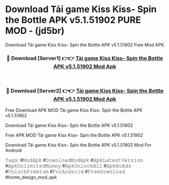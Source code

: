# Download Tải game Kiss Kiss- Spin the Bottle APK v5.1.51902 PURE MOD - (jd5br)
Download Tải game Kiss Kiss- Spin the Bottle APK v5.1.51902 Free Mod APK

<div align="center">
<h3>🔴 Download [Server1] 👉👉 <a href="https://apk-comot.site?title=Tải_game_Kiss_Kiss-_Spin_the_Bottle_APK_v5.1.51902">Tải game Kiss Kiss- Spin the Bottle APK v5.1.51902 Mod Apk</a></h3><br>

<h3>🔴 Download [Server2] 👉👉 <a href="https://apk-comot.site?title=Tải_game_Kiss_Kiss-_Spin_the_Bottle_APK_v5.1.51902">Tải game Kiss Kiss- Spin the Bottle APK v5.1.51902 Mod Apk</a></h3>
</div>


Free Download APK MOD Tải game Kiss Kiss- Spin the Bottle APK v5.1.51902

Download Tải game Kiss Kiss- Spin the Bottle APK v5.1.51902 

Free APK MOD Tải game Kiss Kiss- Spin the Bottle APK v5.1.51902 

Download Tải game Kiss Kiss- Spin the Bottle APK v5.1.51902 Mod For Android

𝚃𝚊𝚐𝚜: #𝙼𝚘𝚍𝙰𝚙𝚔 #𝙳𝚘𝚠𝚗𝚕𝚘𝚊𝚍𝙼𝚘𝚍𝙰𝚙𝚔 #𝙰𝚙𝚔𝙻𝚊𝚝𝚎𝚜𝚝𝚅𝚎𝚛𝚜𝚒𝚘𝚗 #𝙰𝚙𝚔𝚄𝚗𝚕𝚒𝚖𝚒𝚝𝚎𝚍𝙼𝚘𝚗𝚎𝚢 #𝙰𝚙𝚔𝚄𝚗𝚕𝚘𝚌𝚔𝙰𝚕𝚕 #𝙰𝚙𝚔𝙽𝚘𝙰𝚍𝚜 #𝚄𝚗𝚕𝚘𝚌𝚔𝙿𝚛𝚎𝚖𝚒𝚞𝚖 #𝙵𝚘𝚛𝙰𝚗𝚍𝚛𝚘𝚒𝚍 #𝙵𝚛𝚎𝚎𝙳𝚘𝚠𝚗𝚕𝚘𝚊𝚍 #home_design_mod_apk